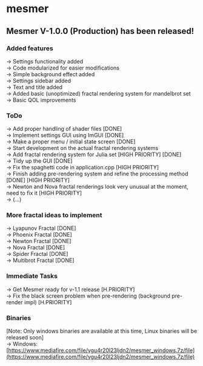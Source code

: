 # mesmer

## Mesmer V-1.0.0 (Production) has been released!

### Added features
-> Settings functionality added <br>
-> Code modularized for easier modifications <br>
-> Simple background effect added <br>
-> Settings sidebar added <br>
-> Text and title added <br>
-> Added basic (unoptimized) fractal rendering system for mandelbrot set <br>
-> Basic QOL improvements <br>

### ToDo
-> Add proper handling of shader files [DONE] <br>
-> Implement settings GUI using ImGUI [DONE] <br>
-> Make a proper menu / initial state screen [DONE] <br>
-> Start development on the actual fractal rendering systems <br>
-> Add fractal rendering system for Julia set [HIGH PRIORITY] [DONE] <br>
-> Tidy up the GUI [DONE] <br>
-> Fix the spaghetti code in application.cpp [HIGH PRIORITY] <br>
-> Finish adding pre-rendering system and refine the processing method [DONE] [HIGH PRIORITY] <br>
-> Newton and Nova fractal renderings look very unusual at the moment, need to fix it [HIGH PRIORITY] <br>
-> (...) <br>

### More fractal ideas to implement
-> Lyapunov Fractal [DONE] <br>
-> Phoenix Fractal [DONE] <br>
-> Newton Fractal [DONE] <br>
-> Nova Fractal [DONE] <br>
-> Spider Fractal [DONE] <br>
-> Multibrot Fractal [DONE] <br>

### Immediate Tasks
-> Get Mesmer ready for v-1.1 release [H.PRIORITY] <br>
-> Fix the black screen problem when pre-rendering (background pre-render impl) [H.PRIORITY] <br>

### Binaries
[Note: Only windows binaries are available at this time, Linux binaries will be released soon] <br>
-> Windows: [https://www.mediafire.com/file/vgu4r20l23ljdn2/mesmer_windows.7z/file](https://www.mediafire.com/file/vgu4r20l23ljdn2/mesmer_windows.7z/file)

